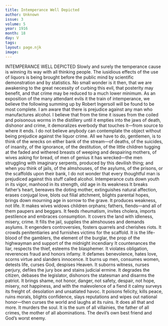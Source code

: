 ```yaml
---
title: Intemperance Well Depicted
author: Unknown
issue: 3
volume: 5
year: 1916
month: 18
day: V
tags:
layout: page.njk
image:
---
```

INTEMPERANCE WELL DEPICTED       Slowly and surely the temperance cause is winning its way with all thinking people. The iusidious effects of the use of liquors is being brought before the public mind by scientific demonstration and by statistics. No small wonder is it then, that we are awakening to the great necessity of curbing this evil, that posterity may benefit, and that crime may be reduced to a much lower minimum. As an exposition of the many attendant evils it the train of intemperance, we believe the following summing up by Robert Ingersoll will be found to be most complete.       I am aware that there is prejudice against any man who manufactures alcohol. I believe that from the time it issues from the coiled and poisonous worms in the distillery until it empties into the jaws of death, dishonor and crime, it demoralizes everbody that touches it—from source to where it ends. I do not believe anybody can contemplate the object without being prejudice against the liquor crime.       All we have to do, gentlemen, is to think of the wrecks on either bank of the stream—of deaths, of the suicides, of insanity, of the ignorance, of the destitution, of the little children tugging at the faded and withered breasts of weeping and despairing mothers, of wives asking for bread, of men of genius it has wrecked—the men struggling with imaginary serpents, produced by this devilish thing; and when you think of jails, of the almshouses, of the asylums, of the prisons, or the scaffolds upon their bank, I do not wonder that every thoughtful man is prejudiced against this stuff called alcohol.       Intemperance cuts down youth in its vigor, manhood in its strength, old age in its weakness It breaks father’s heart, bereaves the doting mother, extinguishes natural affection, erases conjugal love, blots out filial attchment, blights parental hopes, brings down mourning age in sorrow to the grave. It produces weakness, not life. It makes wives widows children orphans; fathers, fiends—and all of them paupers and beggars. It feeds rheumatism, invites cholera, imports pestilence and embraces consumption.       It covers the land with idleness, misery, crime. It fills the jail, supplies the almshouses and demands asylums. It engenders controversies, fosters quarrels and cherishes riots. It crowds penitentiaries and furnishes victims for the scaffold. It is the life-blood of the gamblers, the element of the burglar, the prop of the highwayman and support of the midnight incendiary It countenances the liar, respects the thief, esteems the blasphemer. It violates obligation, reverences fraud and honors infamy. It defames benevolence, hates love, scorns virtue and slanders innocence. It burns up men, consumes women, detests life, curses God, despises Heaven. It suborns witness, nurses perjury, defiles the jury box and stains judicial ermine. It degrades the citizen, debases the legislator, dishonors the statesman and disarms the patriot. It brings shame, not honor, danger, not safety, despair, not hope, misery, not happiness, and with the malevolence of a fiend it calmy surveys its freight of. desolation and unsatiated havoc. It poisons felicity, kills peace, ruins morals, blights confidence, slays reputations and wipes out national honor—then curses the world and laughs at its ruins. It does all that and more. It murders the soul. It is the sum of all villainies, the father of all crimes, the mother of all abominations. The devil’s own best friend and God’s worst enemy.     
